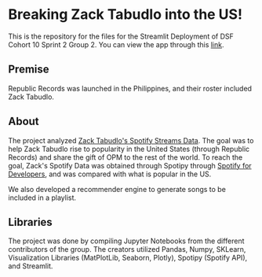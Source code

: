# Breaking Zack Tabudlo into the US!

This is the repository for the files for the Streamlit Deployment of DSF Cohort 10 Sprint 2 Group 2. You can view the app through this [link](https://lesmonsaluta-sprint2deployment-deploy-mgw33l.streamlit.app/).

## Premise
Republic Records was launched in the Philippines, and their roster included Zack Tabudlo. 

## About

The project analyzed [Zack Tabudlo's Spotify Streams Data](https://open.spotify.com/artist/67IN4cLJ7798gUapyZlmac). The goal was to help Zack Tabudlo rise to popularity in the United States (through Republic Records) and share the gift of OPM to the rest of the world. To reach the goal, Zack's Spotify Data was obtained through Spotipy through [Spotify for Developers](https://developer.spotify.com/documentation/web-api/), and was compared with what is popular in the US. 

We also developed a recommender engine to generate songs to be included in a playlist.

## Libraries

The project was done by compiling Jupyter Notebooks from the different contributors of the group. The creators utilized Pandas, Numpy, SKLearn, Visualization Libraries (MatPlotLib, Seaborn, Plotly), Spotipy (Spotify API), and Streamlit.

